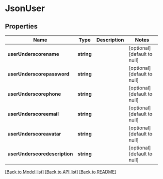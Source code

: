 # JsonUser

## Properties
Name | Type | Description | Notes
------------ | ------------- | ------------- | -------------
**userUnderscorename** | **string** |  | [optional] [default to null]
**userUnderscorepassword** | **string** |  | [optional] [default to null]
**userUnderscorephone** | **string** |  | [optional] [default to null]
**userUnderscoreemail** | **string** |  | [optional] [default to null]
**userUnderscoreavatar** | **string** |  | [optional] [default to null]
**userUnderscoredescription** | **string** |  | [optional] [default to null]

[[Back to Model list]](../README.md#documentation-for-models) [[Back to API list]](../README.md#documentation-for-api-endpoints) [[Back to README]](../README.md)



